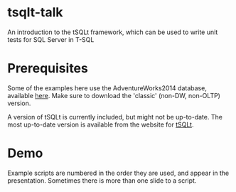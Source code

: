 # tsqlt-talk
An introduction to the tSQLt framework, which can be used to write unit tests for SQL Server in T-SQL

# Prerequisites
Some of the examples here use the AdventureWorks2014 database, available [here](https://msftdbprodsamples.codeplex.com/releases/view/125550). Make sure to download the 'classic' (non-DW, non-OLTP) version.

A version of tSQLt is currently included, but might not be up-to-date. The most up-to-date version is available from the website for [tSQLt](http://tsqlt.org/).

# Demo

Example scripts are numbered in the order they are used, and appear in the presentation. Sometimes there is more than one slide to a script.

